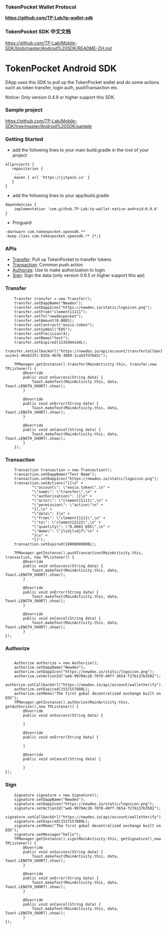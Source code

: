 ### TokenPocket Wallet Protocol
**https://github.com/TP-Lab/tp-wallet-sdk**

### TokenPocket SDK 中文文档
https://github.com/TP-Lab/Mobile-SDK/blob/master/Android%20SDK/README-ZH.md

# TokenPocket Android SDK

DApp uses this SDK  to pull up the TokenPocket wallet and do some actions such as token transfer, login auth, pushTransaction etc.

Notice: Only version 0.4.9 or higher support this SDK.

### Sample project
https://github.com/TP-Lab/Mobile-SDK/tree/master/Android%20SDK/sample

### Getting Started

- add the following lines to your main build.gradle in the root of your project

~~~
allprojects {
   repositories {
	...
	maven { url 'https://jitpack.io' }
   }
}
~~~

- add the following lines to your app/build.gradle

~~~
dependencies {
    implementation 'com.github.TP-Lab:tp-wallet-native-android:0.0.6'
}
~~~

- Proguard
~~~
-dontwarn com.tokenpocket.opensdk.**
-keep class com.tokenpocket.opensdk.** {*;}
~~~

### APIs

- [Transfer](#Transfer): Pull up TokenPocket to transfer tokens
- [Transaction](#Transaction): Common push action
- [Authorize](#Authorize): Use to make authorization to login
- [Sign](#Sign): Sign the data (only version 0.6.5 or higher support this api)


### <a name='Transfer'></a>Transfer
~~~
    Transfer transfer = new Transfer();
    transfer.setDappName("Newdex");
    transfer.setDappIcon("https://newdex.io/static/logoicon.png");
    transfer.setFrom("clement11111");
    transfer.setTo("newdexpocket");
    transfer.setAmount(0.0001);
    transfer.setContract("eosio.token");
    transfer.setSymbol("EOS");
    transfer.setPrecision(4);
    transfer.setMemo("test");
    transfer.setExpired(1535944144L);
    transfer.setCallbackUrl("https://newdex.io/api/account/transferCallback?uuid=1-46e023fc-015b-4b76-3809-1cab3fd76d2c");

    TPManager.getInstance().transfer(MainActivity.this, transfer,new TPListener() {
        @Override
        public void onSuccess(String data) {
            Toast.makeText(MainActivity.this, data, Toast.LENGTH_SHORT).show();
        }

        @Override
        public void onError(String data) {
            Toast.makeText(MainActivity.this, data, Toast.LENGTH_SHORT).show();
        }

        @Override
        public void onCancel(String data) {
            Toast.makeText(MainActivity.this, data, Toast.LENGTH_SHORT).show();
        }
    });
~~~

### <a name='Transaction'></a>Transaction

~~~
    Transaction transaction = new Transaction();
    transaction.setDappName("Test Name");
    transaction.setDappIcon("https://newdex.io/static/logoicon.png");
    transaction.setActions("[{\n" +
            "\"account\": \"eosio.token\",\n" +
            "\"name\": \"transfer\",\n" +
            "\"authorization\": [{\n" +
            "\"actor\": \"clement11111\",\n" +
            "\"permission\": \"active\"\n" +
            "}],\n" +
            "\"data\": {\n" +
            "\"from\": \"clement11111\",\n" +
            "\"to\": \"clement22222\",\n" +
            "\"quantity\": \"0.0001 EOS\",\n" +
            "\"memo\": \"jlsdjlsdjf\"\n" +
            "}\n" +
            "}]");
    transaction.setExpired(10000000000L);
    
    TPManager.getInstance().pushTransaction(MainActivity.this, transaction, new TPListener() {
        @Override
        public void onSuccess(String data) {
            Toast.makeText(MainActivity.this, data, Toast.LENGTH_SHORT).show();
        }

        @Override
        public void onError(String data) {
            Toast.makeText(MainActivity.this, data, Toast.LENGTH_SHORT).show();
        }

        @Override
        public void onCancel(String data) {
            Toast.makeText(MainActivity.this, data, Toast.LENGTH_SHORT).show();
        }
});
~~~

### <a name='Authorize'></a>Authorize

~~~

    Authorize authorize = new Authorize();
    authorize.setDappName("Newdex");
    authorize.setDappIcon("https://newdex.io/static/logoicon.png");
    authorize.setActionId("web-99784c28-70f0-49ff-3654-f27b137b3502");
    authorize.setCallbackUrl("https://newdex.io/api/account/walletVerify");
    authorize.setExpired(1537157808L);
    authorize.setMemo("The first gobal decentralized exchange built on EOS");
    TPManager.getInstance().authorize(MainActivity.this, getAuthorize(),new TPListener() {
        @Override
        public void onSuccess(String data) {

        }

        @Override
        public void onError(String data) {

        }

        @Override
        public void onCancel(String data) {

        }
});
~~~

### <a name='Sign'></a>Sign

~~~
    Signature signature = new Signature();
    signature.setDappName("Newdex");
    signature.setDappIcon("https://newdex.io/static/logoicon.png");
    signature.setActionId("web-99784c28-70f0-49ff-3654-f27b137b3502");
    signature.setCallbackUrl("https://newdex.io/api/account/walletVerify");
    signature.setExpired(1537157808L);
    signature.setMemo("The first gobal decentralized exchange built on EOS");
    signature.setMessage("hello");
    TPManager.getInstance().sign(MainActivity.this, getSignature(),new TPListener() {
        @Override
        public void onSuccess(String data) {
            Toast.makeText(MainActivity.this, data, Toast.LENGTH_SHORT).show();
        }

        @Override
        public void onError(String data) {
            Toast.makeText(MainActivity.this, data, Toast.LENGTH_SHORT).show();
        }

        @Override
        public void onCancel(String data) {
            Toast.makeText(MainActivity.this, data, Toast.LENGTH_SHORT).show();
        }
});
~~~



